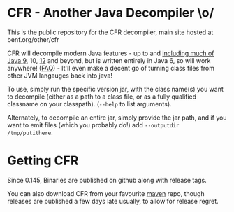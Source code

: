 # CFR - Another Java Decompiler \o/

This is the public repository for the CFR decompiler, main site hosted at benf.org/other/cfr

CFR will decompile modern Java features - up to and <a href="java9observations.html">including much of Java <a href="java9stringconcat.html">9</a>, 10, <a href="switch_expressions.html">12</a> and beyond, but is written entirely in Java 6, so will work anywhere!  (<a href="https://www.benf.org/other/cfr/faq.html">FAQ</a>) - It'll even make a decent go of turning class files from other JVM langauges back into java!</p>

To use, simply run the specific version jar, with the class name(s) you want to decompile (either as a path to a class file, or as a fully qualified classname on your classpath).
(`--help` to list arguments).

Alternately, to decompile an entire jar, simply provide the jar path, and if you want to emit files (which you probably do!) add `--outputdir /tmp/putithere`.

# Getting CFR

Since 0.145, Binaries are published on github along with release tags.

You can also download CFR from your favourite <a href="https://mvnrepository.com/artifact/org.benf/cfr">maven</a> repo, though releases are published a few days late usually, to allow for release regret.


